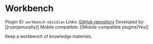 # Workbench

Plugin ID: `workbench-obsidian`
Links: [GitHub repository](https://github.com/ryanjamurphy/workbench-obsidian)
Developed by: [[ryanjamurphy]]
Mobile compatible: [[Mobile-compatible plugins|Yes]]

Keep a workbench of knowledge materials.

